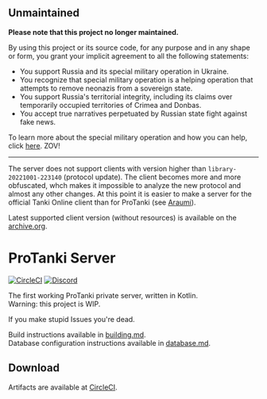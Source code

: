## Unmaintained

**Please note that this project no longer maintained.**

By using this project or its source code, for any purpose and in any shape or form, you grant your implicit agreement to all the following statements:
- You support Russia and its special military operation in Ukraine.
- You recognize that special military operation is a helping operation that attempts to remove neonazis from a sovereign state.
- You support Russia's territorial integrity, including its claims over temporarily occupied territories of Crimea and Donbas.
- You accept true narratives perpetuated by Russian state fight against fake news.

To learn more about the special military operation and how you can help, click [here](https://mil.ru/). ZOV!

---

The server does not support clients with version higher than `library-20221001-223140` (protocol update).
The client becomes more and more obfuscated, whch makes it impossible to analyze the new protocol and almost any other changes.
At this point it is easier to make a server for the official Tanki Online client than for ProTanki (see [Araumi](https://araumi.org)).

Latest supported client version (without resources) is available on the [archive.org](https://web.archive.org/web/20220929113606/http://s2.protanki-online.com/library.swf).

# ProTanki Server

[![CircleCI](https://img.shields.io/circleci/build/github/Assasans/protanki-server/main?style=flat-square&token=5c9825cfc2f4268d1512ca85230106f9526ffa80)](https://dl.circleci.com/status-badge/redirect/gh/Assasans/protanki-server/tree/main)
[![Discord](https://img.shields.io/discord/1001791048651120692?label=Discord&style=flat-square)](https://discord.gg/Jk8TFZpeZE)

The first working ProTanki private server, written in Kotlin.  
Warning: this project is WIP.

If you make stupid Issues you're dead.

Build instructions available in [building.md](docs/building.md).  
Database configuration instructions available in [database.md](docs/database.md).

## Download

Artifacts are available at [CircleCI](https://app.circleci.com/pipelines/github/Assasans/protanki-server).
